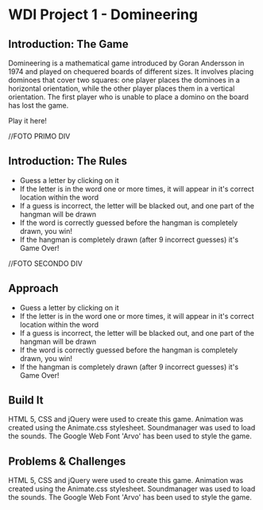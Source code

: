 # WDI Project 1 - Domineering

## Introduction: The Game

Domineering is a mathematical game introduced by Goran Andersson in 1974 and played on chequered boards of different sizes. It involves placing dominoes that cover two squares: one player places the dominoes in a horizontal orientation, while the other player places them in a vertical orientation. The first player who is unable to place a domino on the board has lost the game.

Play it here!

//FOTO PRIMO DIV


## Introduction: The Rules

- Guess a letter by clicking on it
- If the letter is in the word one or more times, it will appear in it's correct location within the word
- If a guess is incorrect, the letter will be blacked out, and one part of the hangman will be drawn
- If the word is correctly guessed before the hangman is completely drawn, you win!
- If the hangman is completely drawn (after 9 incorrect guesses) it's Game Over!

//FOTO SECONDO DIV


## Approach

- Guess a letter by clicking on it
- If the letter is in the word one or more times, it will appear in it's correct location within the word
- If a guess is incorrect, the letter will be blacked out, and one part of the hangman will be drawn
- If the word is correctly guessed before the hangman is completely drawn, you win!
- If the hangman is completely drawn (after 9 incorrect guesses) it's Game Over!


## Build It

HTML 5, CSS and jQuery were used to create this game.
Animation was created using the Animate.css stylesheet.
Soundmanager was used to load the sounds.
The Google Web Font 'Arvo' has been used to style the game.


## Problems & Challenges

HTML 5, CSS and jQuery were used to create this game.
Animation was created using the Animate.css stylesheet.
Soundmanager was used to load the sounds.
The Google Web Font 'Arvo' has been used to style the game.
